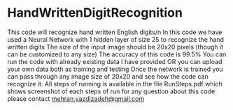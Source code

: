 # HandWrittenDigitRecognition
This code will recognize hand written English digits/n
In this code we have used a Neural Network with 1 hidden layer of size 25 to recognize the hand written digits 
The size of the input image should be 20x20 pixels (though it can be customized to any size)
The accuracy of this code is 99.5% 
You can run the code with already existing data I have provided OR you can upload your own data both as training and testing
Once the network is trained you can pass through any image size of 20x20 and see how the code can recognize it.
All steps of running is available in the file RunSteps.pdf which shows screenshot of each steps of run
for any question about this code please contact mehran.yazdizadeh@gmail.com
